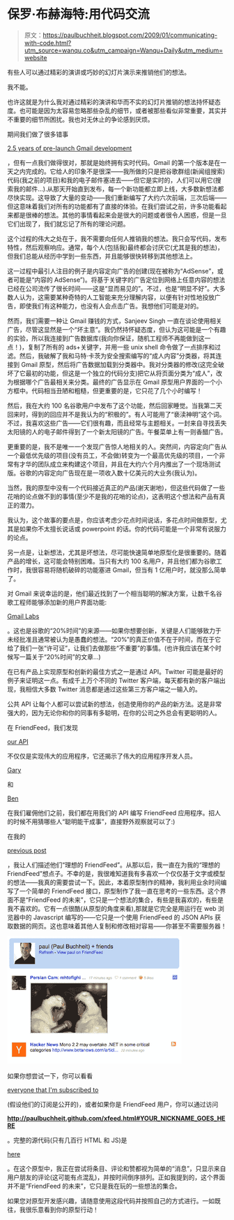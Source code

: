 # 保罗·布赫海特:用代码交流

> 原文：<https://paulbuchheit.blogspot.com/2009/01/communicating-with-code.html?utm_source=wanqu.co&utm_campaign=Wanqu+Daily&utm_medium=website>

有些人可以通过精彩的演讲或巧妙的幻灯片演示来推销他们的想法。

我不能。

也许这就是为什么我对通过精彩的演讲和华而不实的幻灯片推销的想法持怀疑态度。也可能是因为太容易忽略那些杂乱的细节，或者被那些看似非常重要，其实并不重要的细节所困扰。我也对无休止的争论感到厌烦。

期间我们做了很多错事

[2.5 years of pre-launch Gmail development](http://paulbuchheit.blogspot.com/2009/01/overnight-success-takes-long-time.html)

，但有一点我们做得很对，那就是始终拥有实时代码。Gmail 的第一个版本是在一天之内完成的。它给人的印象不是很深——我所做的只是把谷歌群组(新闻组搜索)代码(我之前的项目)和我的电子邮件塞进去——但它是实时的，人们可以用它(搜索我的邮件...).从那天开始直到发布，每一个新功能都立即上线，大多数新想法都尽快实现。这导致了大量的变动——我们重新编写了大约六次前端，三次后端——但这意味着我们对所有的功能都有了直接的体验。在我们尝试之前，许多功能看起来都是很棒的想法。其他的事情看起来会是很大的问题或者很令人困惑，但是一旦它们出现了，我们就忘记了所有的理论问题。

这个过程的伟大之处在于，我不需要向任何人推销我的想法。我只会写代码，发布特性，然后观察响应。通常，每个人(包括我)最终都会讨厌它(尤其是我的想法)，但我们总能从经历中学到一些东西，并且能够很快转移到其他想法上。

这一过程中最引人注目的例子是内容定向广告的创建(现在被称为“AdSense”，或者可能是“内容的 AdSense”)。将基于关键字的广告定位到网络上任意内容的想法已经在公司流传了很长时间——这是“显而易见的”。不过，也是“明显不好”。大多数人认为，这需要某种奇特的人工智能来充分理解内容，以便有针对性地投放广告，即使我们有这种能力，也没有人会点击广告。我想他们可能是对的。

然而，我们需要一种让 Gmail 赚钱的方式，Sanjeev Singh 一直在谈论使用相关广告，尽管这显然是一个“坏主意”。我仍然持怀疑态度，但认为这可能是一个有趣的实验，所以我连接到广告数据库(我向你保证，随机工程师不再能做到这一点！)，复制了所有的 ads+关键字，并用一些 unix shell 命令做了一点排序和过滤。然后，我破解了我和马特·卡茨为安全搜索编写的“成人内容”分类器，将其连接到 Gmail 原型，然后将广告数据加载到分类器中。我对分类器的修改(这完全破坏了它最初的功能，但这是一个独立的代码分支)把它从将页面分类为“成人”，改为根据哪个广告最相关来分类。最终的广告显示在 Gmail 原型用户界面的一个小方框中。代码相当丑陋和粗糙，但更重要的是，它只花了几个小时编写！

然后，我在大约 100 名谷歌用户中发布了这个功能，然后回家睡觉。当我第二天回来时，得到的回应并不是我认为的“积极的”。有人可能用了“亵渎神明”这个词。不过，我喜欢这些广告——它们很有趣，而且经常与主题相关。一封来自寻找丢失太阳镜的人的电子邮件得到了一个新太阳镜的广告。午餐菜单上有一则香醋广告。

更重要的是，我不是唯一一个发现广告惊人地相关的人。突然间，内容定向广告从一个最低优先级的项目(没有员工，不会做)转变为一个最高优先级的项目，一个非常有才华的团队成立来构建这个项目，并且在大约六个月内推出了一个现场测试版。谷歌的内容定向广告现在是一项收入数十亿美元的大业务(我认为)。

当然，我的原型中没有一个代码接近真正的产品(谢天谢地)，但这些代码做了一些花哨的论点做不到的事情(至少不是我的花哨的论点)，这表明这个想法和产品有真正的潜力。

我认为，这个故事的要点是，你应该考虑少花点时间说话，多花点时间做原型，尤其是如果你不太擅长说话或 powerpoint 的话。你的代码可能是一个非常有说服力的论点。

另一点是，让新想法，尤其是坏想法，尽可能快速简单地原型化是很重要的。随着产品的增长，这可能会特别困难。当只有大约 100 名用户，并且他们都为谷歌工作时，我很容易将随机破碎的功能塞进 Gmail，但当有 1 亿用户时，就没那么简单了。

对 Gmail 来说幸运的是，他们最近找到了一个相当聪明的解决方案，让数千名谷歌工程师能够添加新的用户界面功能:

[Gmail Labs](http://gmailblog.blogspot.com/2008/06/introducing-gmail-labs.html)

。这也是谷歌的“20%时间”的来源——如果你想要创新，关键是人们能够致力于未经批准且通常被认为是愚蠢的想法。“20%”的真正价值不在于时间，而在于它给了我们一张“许可证”，让我们去做那些“不重要”的事情。(也许我应该在某个时候写一篇关于“20%时间”的文章...)

在已有产品上实现原型和创新的最佳方式之一是通过 API。Twitter 可能是最好的例子来证明这一点。有成千上万个不同的 Twitter 客户端，每天都有新的客户端出现，我相信大多数 Twitter 消息都是通过这些第三方客户端之一输入的。

公共 API 让每个人都可以尝试新的想法，创造使用你的产品的新方法。这是非常强大的，因为无论你和你的同事有多聪明，在你的公司之外总会有更聪明的人。

在 FriendFeed，我们发现

[our API](http://code.google.com/p/friendfeed-api/wiki/ApiDocumentation)

不仅仅是实现伟大的应用程序，它还揭示了伟大的应用程序开发人员。

[Gary](http://blog.friendfeed.com/2008/06/welcome-gary-burd-to-friendfeed.html)

和

[Ben](http://blog.friendfeed.com/2008/09/introducing-benjamin-golub-another-new.html)

在我们雇佣他们之前，我们都在用我们的 API 编写 FriendFeed 应用程序。招人的时候不用猜哪些人“聪明能干成事”，直接野外观察就可以了:)

在我的

[previous post](http://paulbuchheit.blogspot.com/2009/01/overnight-success-takes-long-time.html)

，我让人们描述他们“理想的 FriendFeed”。从那以后，我一直在为我的“理想的 FriendFeed”想点子。不幸的是，我很难知道我有多喜欢一个仅仅基于文字或模型的想法——我真的需要尝试一下。因此，本着原型制作的精神，我利用业余时间编写了一个简单的 FriendFeed 接口，原型制作了我一直在思考的一些东西。这个界面不是“FriendFeed 的未来”，它只是一个想法的集合，有些是我喜欢的，有些是我不喜欢的。它有一点很酷(从原型的角度来看),那就是它完全是用运行在 web 浏览器中的 Javascript 编写的——它只是一个使用 FriendFeed 的 JSON APIs 获取数据的网页。这也意味着其他人复制和修改相对容易——你甚至不需要服务器！

[![](img/7b8889734e47b1930dd93bff62a83270.png)](//2.bp.blogspot.com/_4sbxCBha3lY/SXhP4Qq68II/AAAAAAAAHIA/Y4Dz6Vuhy50/s1600-h/Picture+44.png)

如果你想尝试一下，你可以看看

[everyone that I'm subscribed to](http://paulbuchheit.github.com/xfeed.html#paul)

(假设他们的订阅是公开的)，或者如果你是 FriendFeed 用户，你可以通过访问

**http://paulbuchheit.github.com/xfeed.html#YOUR_NICKNAME_GOES_HERE**

。完整的源代码(只有几百行 HTML 和 JS)是

[here](http://github.com/paulbuchheit/paulbuchheit.github.com/blob/master/xfeed.html)

。在这个原型中，我正在尝试将条目、评论和赞都视为简单的“消息”，只显示来自用户朋友的评论(这可能有点混乱)，并按时间倒序排列。正如我提到的，这个界面并不是“FriendFeed 的未来”，它只是我在玩的一些想法的集合。

如果您对原型开发感兴趣，请随意使用这段代码并按照自己的方式进行。一如既往，我很乐意看到你的原型行动！